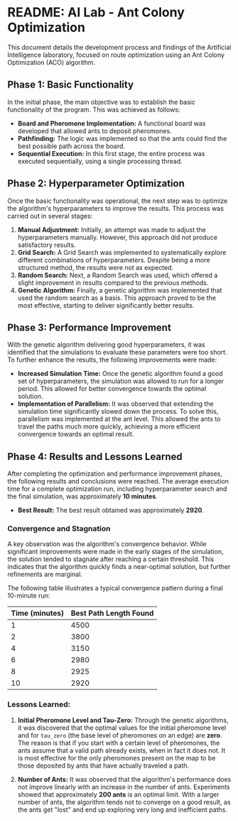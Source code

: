 # README: AI Lab - Ant Colony Optimization

This document details the development process and findings of the Artificial Intelligence laboratory, focused on route optimization using an Ant Colony Optimization (ACO) algorithm.

## Phase 1: Basic Functionality

In the initial phase, the main objective was to establish the basic functionality of the program. This was achieved as follows:

*   **Board and Pheromone Implementation:** A functional board was developed that allowed ants to deposit pheromones.
*   **Pathfinding:** The logic was implemented so that the ants could find the best possible path across the board.
*   **Sequential Execution:** In this first stage, the entire process was executed sequentially, using a single processing thread.

## Phase 2: Hyperparameter Optimization

Once the basic functionality was operational, the next step was to optimize the algorithm's hyperparameters to improve the results. This process was carried out in several stages:

1.  **Manual Adjustment:** Initially, an attempt was made to adjust the hyperparameters manually. However, this approach did not produce satisfactory results.
2.  **Grid Search:** A Grid Search was implemented to systematically explore different combinations of hyperparameters. Despite being a more structured method, the results were not as expected.
3.  **Random Search:** Next, a Random Search was used, which offered a slight improvement in results compared to the previous methods.
4.  **Genetic Algorithm:** Finally, a genetic algorithm was implemented that used the random search as a basis. This approach proved to be the most effective, starting to deliver significantly better results.

## Phase 3: Performance Improvement

With the genetic algorithm delivering good hyperparameters, it was identified that the simulations to evaluate these parameters were too short. To further enhance the results, the following improvements were made:

*   **Increased Simulation Time:** Once the genetic algorithm found a good set of hyperparameters, the simulation was allowed to run for a longer period. This allowed for better convergence towards the optimal solution.
*   **Implementation of Parallelism:** It was observed that extending the simulation time significantly slowed down the process. To solve this, parallelism was implemented at the ant level. This allowed the ants to travel the paths much more quickly, achieving a more efficient convergence towards an optimal result.

## Phase 4: Results and Lessons Learned

After completing the optimization and performance improvement phases, the following results and conclusions were reached. The average execution time for a complete optimization run, including hyperparameter search and the final simulation, was approximately **10 minutes**.

*   **Best Result:** The best result obtained was approximately **2920**.

### Convergence and Stagnation

A key observation was the algorithm's convergence behavior. While significant improvements were made in the early stages of the simulation, the solution tended to stagnate after reaching a certain threshold. This indicates that the algorithm quickly finds a near-optimal solution, but further refinements are marginal.

The following table illustrates a typical convergence pattern during a final 10-minute run:

| Time (minutes) | Best Path Length Found |
| :------------- | :--------------------- |
| 1              | 4500                   |
| 2              | 3800                   |
| 4              | 3150                   |
| 6              | 2980                   |
| 8              | 2925                   |
| 10             | 2920                   |

### Lessons Learned:

1.  **Initial Pheromone Level and Tau-Zero:** Through the genetic algorithms, it was discovered that the optimal values for the initial pheromone level and for `tau_zero` (the base level of pheromones on an edge) are **zero**. The reason is that if you start with a certain level of pheromones, the ants assume that a valid path already exists, when in fact it does not. It is most effective for the only pheromones present on the map to be those deposited by ants that have actually traveled a path.

2.  **Number of Ants:** It was observed that the algorithm's performance does not improve linearly with an increase in the number of ants. Experiments showed that approximately **200 ants** is an optimal limit. With a larger number of ants, the algorithm tends not to converge on a good result, as the ants get "lost" and end up exploring very long and inefficient paths.
